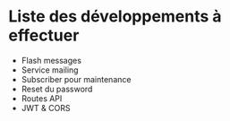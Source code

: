 # Liste des développements à effectuer

- Flash messages
- Service mailing
- Subscriber pour maintenance
- Reset du password
- Routes API
- JWT & CORS
